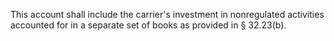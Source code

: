 This account shall include the carrier's investment in nonregulated activities accounted for in a separate set of books as provided in § 32.23(b).

